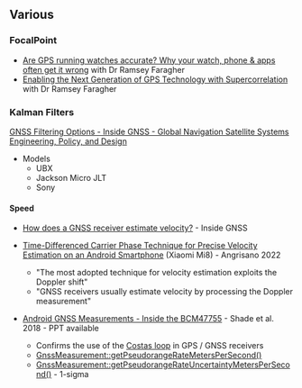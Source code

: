 ## Various

### FocalPoint

- [Are GPS running watches accurate? Why your watch, phone & apps often get it wrong](https://www.youtube.com/watch?v=K0kVrB_4omo) with Dr Ramsey Faragher
- [Enabling the Next Generation of GPS Technology with Supercorrelation](https://www.youtube.com/watch?v=WDATFeVTUHs) with Dr Ramsey Faragher



### Kalman Filters

[GNSS Filtering Options - Inside GNSS - Global Navigation Satellite Systems Engineering, Policy, and Design](https://insidegnss.com/wp-content/uploads/2018/01/marapr13-Solutions.pdf)


- Models
  - UBX
  - Jackson Micro JLT
  - Sony




#### Speed

- [How does a GNSS receiver estimate velocity?](https://insidegnss.com/wp-content/uploads/2018/01/marapr15-SOLUTIONS.pdf) - Inside GNSS
  
- [Time-Differenced Carrier Phase Technique for Precise Velocity Estimation on an Android Smartphone](https://www.ncbi.nlm.nih.gov/pmc/articles/PMC9655395/) (Xiaomi Mi8) - Angrisano 2022
  - "The most adopted technique for velocity estimation exploits the Doppler shift"
  - "GNSS receivers usually estimate velocity by processing the Doppler measurement"
- [Android GNSS Measurements - Inside the BCM47755](https://www.researchgate.net/publication/329581011_Android_GNSS_Measurements_-_Inside_the_BCM47755) - Shade et al. 2018 - PPT available
  - Confirms the use of the [Costas loop](https://en.wikipedia.org/wiki/Costas_loop) in GPS / GNSS receivers
  - [GnssMeasurement::getPseudorangeRateMetersPerSecond()](https://developer.android.com/reference/android/location/GnssMeasurement#getPseudorangeRateMetersPerSecond())
  - [GnssMeasurement::getPseudorangeRateUncertaintyMetersPerSecond()](https://developer.android.com/reference/android/location/GnssMeasurement#getPseudorangeRateUncertaintyMetersPerSecond()) - 1-sigma



